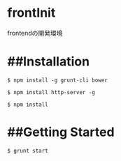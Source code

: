 frontInit
=========

frontendの開発環境

##Installation
=============
```
$ npm install -g grunt-cli bower
```
```
$ npm install http-server -g
```
```
$ npm install
```
##Getting Started
=============
```
$ grunt start
```
